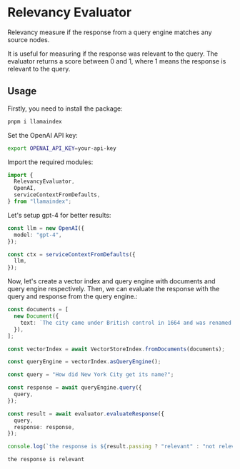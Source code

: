# Relevancy Evaluator

Relevancy measure if the response from a query engine matches any source nodes.

It is useful for measuring if the response was relevant to the query. The evaluator returns a score between 0 and 1, where 1 means the response is relevant to the query.

## Usage

Firstly, you need to install the package:

```bash
pnpm i llamaindex
```

Set the OpenAI API key:

```bash
export OPENAI_API_KEY=your-api-key
```

Import the required modules:

```ts
import {
  RelevancyEvaluator,
  OpenAI,
  serviceContextFromDefaults,
} from "llamaindex";
```

Let's setup gpt-4 for better results:

```ts
const llm = new OpenAI({
  model: "gpt-4",
});

const ctx = serviceContextFromDefaults({
  llm,
});
```

Now, let's create a vector index and query engine with documents and query engine respectively. Then, we can evaluate the response with the query and response from the query engine.:

```ts
const documents = [
  new Document({
    text: `The city came under British control in 1664 and was renamed New York after King Charles II of England granted the lands to his brother, the Duke of York. The city was regained by the Dutch in July 1673 and was renamed New Orange for one year and three months; the city has been continuously named New York since November 1674. New York City was the capital of the United States from 1785 until 1790, and has been the largest U.S. city since 1790. The Statue of Liberty greeted millions of immigrants as they came to the U.S. by ship in the late 19th and early 20th centuries, and is a symbol of the U.S. and its ideals of liberty and peace. In the 21st century, New York City has emerged as a global node of creativity, entrepreneurship, and as a symbol of freedom and cultural diversity. The New York Times has won the most Pulitzer Prizes for journalism and remains the U.S. media's "newspaper of record". In 2019, New York City was voted the greatest city in the world in a survey of over 30,000 p...	Pass`,
  }),
];

const vectorIndex = await VectorStoreIndex.fromDocuments(documents);

const queryEngine = vectorIndex.asQueryEngine();

const query = "How did New York City get its name?";

const response = await queryEngine.query({
  query,
});

const result = await evaluator.evaluateResponse({
  query,
  response: response,
});

console.log(`the response is ${result.passing ? "relevant" : "not relevant"}`);
```

```bash
the response is relevant
```
